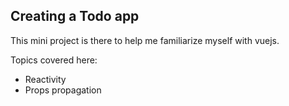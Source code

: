 ## Creating a Todo app

This mini project is there to help me familiarize myself with vuejs.

Topics covered here:

- Reactivity
- Props propagation
